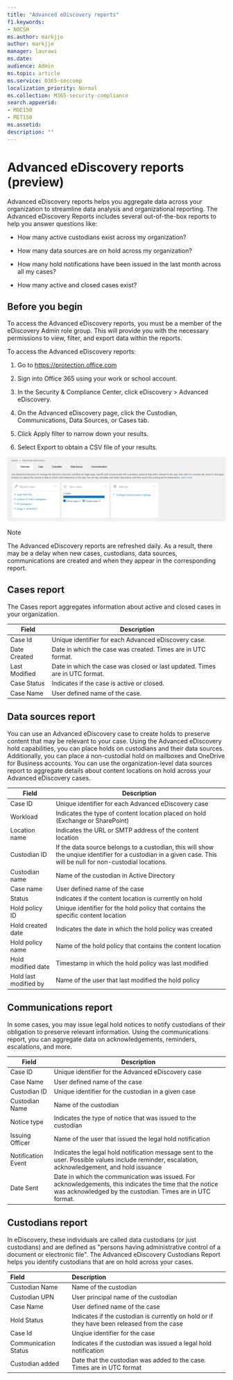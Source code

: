 ```yaml
---
title: "Advanced eDiscovery reports"
f1.keywords:
- NOCSH
ms.author: markjjo
author: markjjo
manager: laurawi
ms.date: 
audience: Admin
ms.topic: article
ms.service: O365-seccomp
localization_priority: Normal
ms.collection: M365-security-compliance 
search.appverid: 
- MOE150
- MET150
ms.assetid:  
description: ""
---
```


# Advanced eDiscovery reports (preview)

Advanced eDiscovery reports helps you aggregate data across your organization to streamline data analysis and organizational reporting. The Advanced eDiscovery Reports includes several out-of-the-box reports to help you answer questions like:

- How many active custodians exist across my organization?

- How many data sources are on hold across my organization?

- How many hold notifications have been issued in the last month across all my cases?

- How many active and closed cases exist?

## Before you begin

To access the Advanced eDiscovery reports, you must be a member of the eDiscovery Admin role group. This will provide you with the necessary permissions to view, filter, and export data within the reports.

To access the Advanced eDiscovery reports:

1. Go to https://protection.office.com
  
2. Sign into Office 365 using your work or school account.
  
3. In the Security & Compliance Center, click eDiscovery > Advanced eDiscovery.
  
4. On the Advanced eDiscovery page, click the Custodian, Communications, Data Sources, or Cases tab. 
  
5. Click Apply filter to narrow down your results.
  
6. Select Export to obtain a CSV file of your results.

![Reports Home](media/report-home.png)

> [!NOTE]
> The Advanced eDiscovery reports are refreshed daily. As a result, there may be a delay when new cases, custodians, data sources, communications are created and when they appear in the corresponding report.

## Cases report

The Cases report aggregates information about active and closed cases in your organization.

| Field        | Description|
| -------------|-------------|
| Case Id | Unique identifier for each Advanced eDiscovery case.| 
| Date Created | Date in which the case was created. Times are in UTC format. |
| Last Modified | Date in which the case was closed or last updated. Times are in UTC format.| 
| Case Status | Indicates if the case is active or closed. | 
|Case Name | User defined name of the case. | 

## Data sources report

You can use an Advanced eDiscovery case to create holds to preserve content that may be relevant to your case. Using the Advanced eDiscovery hold capabilities, you can place holds on custodians and their data sources. Additionally, you can place a non-custodial hold on mailboxes and OneDrive for Business accounts. You can use the organization-level data sources report to aggregate details about content locations on hold across your Advanced eDiscovery cases.

| Field        | Description|
| -------------|-------------|
| Case ID | Unique identifier for each Advanced eDiscovery case | 
| Workload | Indicates the type of content location placed on hold (Exchange or SharePoint)
| Location name | Indicates the URL or SMTP address of the content location | 
| Custodian ID | If the data source belongs to a custodian, this will show the unqiue identifier for a custodian in a given case. This will be null for non-custodial locations. |
| Custodian name | Name of the custodian in Active Directory| 
| Case name | User defined name of the case | 
| Status | Indicates if the content location is currently on hold | 
| Hold policy ID | Unique identifier for the hold policy that contains the specific content location | 
| Hold created date | Indicates the date in which the hold policy was created | 
| Hold policy name | Name of the hold policy that contains the content location |
| Hold modified date | Timestamp in which the hold policy was last modified| 
| Hold last modified by | Name of the user that last modified the hold policy | 


## Communications report

In some cases, you may issue legal hold notices to notify custodians of their obligation to preserve relevant information. Using the communications report, you can aggregate data on acknowledgements, reminders, escalations, and more.

| Field        | Description|
| -------------|-------------|
| Case ID | Unique identifier for the Advanced eDiscovery case | 
| Case Name | User defined name of the case | 
| Custodian ID | Unique identifier for the custodian in a given case | 
| Custodian Name | Name of the custodian| 
| Notice type | Indicates the type of notice that was issued to the custodian | 
| Issuing Officer | Name of the user that issued the legal hold notification | 
| Notification Event| Indicates the legal hold notification message sent to the user. Possible values include reminder, escalation, acknowledgement, and hold issuance | 
| Date Sent | Date in which the communication was issued. For acknowledgements, this indicates the time that the notice was acknowledged by the custodian. Times are in UTC format.|

## Custodians report

In eDiscovery, these individuals are called data custodians (or just custodians) and are defined as "persons having administrative control of a document or electronic file". The Advanced eDiscovery Custodians Report helps you identify custodians that are on hold across your cases. 

| Field        | Description|
|:-------------|:-------------|
| Custodian Name| Name of the custodian | 
| Custodian UPN | User principal name of the custodian|| Custodian ID | Unique identifier for the custodian in a given case | 
| Case Name | User defined name of the case |
| Hold Status | Indicates if the custodian is currently on hold or if they have been released from the case | 
| Case Id | Unqiue identifier for the case | 
| Communication Status | Indicates if the custodian was issued a legal hold notification | 
| Custodian added | Date that the custodian was added to the case. Times are in UTC format|







